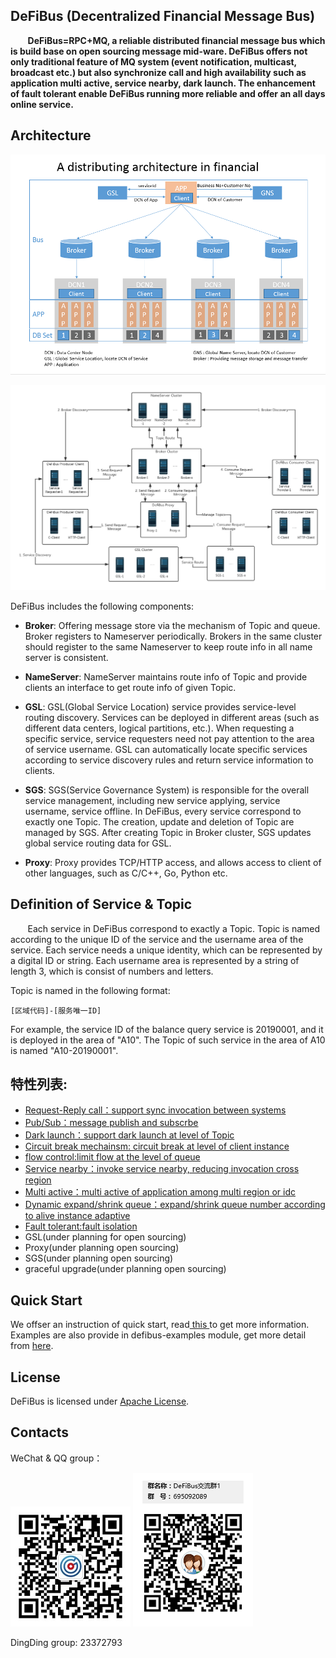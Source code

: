 ## DeFiBus (Decentralized Financial Message Bus)
&nbsp;&nbsp;&nbsp;&nbsp;&nbsp;&nbsp;
**DeFiBus=RPC+MQ, a reliable distributed financial message bus which is build base on open sourcing message mid-ware. DeFiBus offers not only traditional feature of MQ system (event notification, multicast, broadcast etc.) but also synchronize call and high availability such as application multi active, service nearby, dark launch. The enhancement of fault tolerant enable DeFiBus running more reliable and offer an all days online service.**  


## Architecture  
<div align=center>

![architecture1](./docs/images/features/a-distributing-architecture-in-financial-EN.png)

</div>

![architecture2](./docs/images/features/architecture-p1.png)

DeFiBus includes the following components:
* **Broker**: Offering message store via the mechanism of Topic and queue. Broker registers to Nameserver periodically. Brokers in the same cluster should register to the same Nameserver to keep route info in all name server is consistent.

* **NameServer**: NameServer maintains route info of Topic and provide clients an interface to get route info of given Topic.

* **GSL**: GSL(Global Service Location) service provides service-level routing discovery. Services can be deployed in different areas (such as different data centers, logical partitions, etc.). When requesting a specific service, service requesters need not pay attention to the area of service username. GSL can automatically locate specific services according to service discovery rules and return service information to clients.

* **SGS**: SGS(Service Governance System) is responsible for the overall service management, including new service applying, service username, service offline. In DeFiBus, every service correspond to exactly one Topic. The creation, update and deletion of Topic are managed by SGS. After creating Topic in Broker cluster, SGS updates global service routing data for GSL.

* **Proxy**: Proxy provides TCP/HTTP access, and allows access to client of other languages, such as C/C++, Go, Python etc.


## Definition of Service & Topic
&nbsp;&nbsp;&nbsp;&nbsp;&nbsp;&nbsp;
Each service in DeFiBus correspond to exactly a Topic. Topic is named according to the unique ID of the service and the username area of the service. Each service needs a unique identity, which can be represented by a digital ID or string. Each username area is represented by a string of length 3, which is consist of numbers and letters.  

Topic is named in the following format:
```
[区域代码]-[服务唯一ID]
``` 
For example, the service ID of the balance query service is 20190001, and it is deployed in the area of "A10". The Topic of such service in the area of A10 is named "A10-20190001". 

## 特性列表:
* [Request-Reply call：support sync invocation between systems](docs/cn/features/1-request-response-call.md)
* [Pub/Sub：message publish and subscrbe](docs/cn/features/9-publish-type.md)
* [Dark launch：support dark launch at level of Topic](docs/cn/features/2-dark-launch.md)
* [Circuit break mechainsm: circuit break at level of client instance](docs/cn/features/3-circuit-break-mechanism.md)
* [flow control:limit flow at the level of queue](docs/cn/features/10-flow-control.md)
* [Service nearby：invoke service nearby, reducing invocation cross region](docs/cn/features/4-invoke-service-nearby.md)
* [Multi active：multi active of application among multi region or idc](docs/cn/features/5-multi-active.md)
* [Dynamic expand/shrink queue：expand/shrink queue number according to alive instance adaptive](docs/cn/features/6-dynamic-adjust-queue.md)
* [Fault tolerant:fault isolation](docs/cn/features/8-fault-tolerant.md)
* GSL(under planning for open sourcing)
* Proxy(under planning open sourcing)
* SGS(under planning open sourcing)
* graceful upgrade(under planning open sourcing)

## Quick Start
We offser an instruction of quick start, read[ this ](docs/cn/quickstart.md) to get more information.   
Examples are also provide in defibus-examples module, get more detail from [here](defibus-examples).

## License
DeFiBus is licensed under [Apache License](https://github.com/WeBankFinTech/DeFiBus/blob/master/LICENSE).

## Contacts
WeChat & QQ group：

![wechat_qr](./docs/images/wechat_helper.png)
![qqgroup_qr](./docs/images/qqgroup-crcode.png)

DingDing group: 23372793
